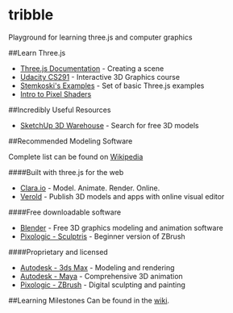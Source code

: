 tribble
=======

Playground for learning three.js and computer graphics

##Learn Three.js
* [Three.js Documentation](http://threejs.org/docs/#Manual/Introduction/Creating_a_scene) - Creating a scene
* [Udacity CS291](https://www.udacity.com/course/cs291) - Interactive 3D Graphics course
* [Stemkoski's Examples](https://stemkoski.github.io/Three.js/) - Set of basic Three.js examples
* [Intro to Pixel Shaders](http://www.airtightinteractive.com/2013/02/intro-to-pixel-shaders-in-three-js/)


##Incredibly Useful Resources
* [SketchUp 3D Warehouse](https://3dwarehouse.sketchup.com/) - Search for free 3D models


##Recommended Modeling Software

Complete list can be found on [Wikipedia](https://en.wikipedia.org/wiki/List_of_3D_computer_graphics_software)

####Built with three.js for the web
* [Clara.io](https://clara.io/) - Model. Animate. Render. Online.
* [Verold](http://verold.com/) - Publish 3D models and apps with online visual editor

####Free downloadable software
* [Blender](http://www.blender.org/) - Free 3D graphics modeling and animation software
* [Pixologic - Sculptris](http://pixologic.com/sculptris/) - Beginner version of ZBrush

####Proprietary and licensed
* [Autodesk - 3ds Max](http://www.autodesk.com/products/autodesk-3ds-max/overview) - Modeling and rendering
* [Autodesk - Maya](http://www.autodesk.com/products/autodesk-maya/overview) - Comprehensive 3D animation
* [Pixologic - ZBrush](http://pixologic.com/zbrush/features/overview/) - Digital sculpting and painting


##Learning Milestones
Can be found in the [wiki](https://github.com/codenameyau/tribble/wiki).
